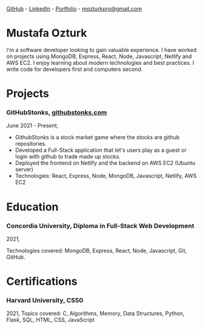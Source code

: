 [GitHub](https://github.com/mustafa-ozturk) -
[LinkedIn](https://www.linkedin.com/in/ozturk-mustafa/) -
[Portfolio](https://mozturk.dev/) -
mozturkpro@gmail.com

# Mustafa Ozturk

I'm a software developer looking to gain valuable experience. I have worked on projects using MongoDB, Express, React, Node, Javascript, Netlify and AWS EC2. I enjoy learning about modern technologies and best practices. I write code for developers first and computers second.

# Projects

### GitHubStonks, [githubstonks.com](https://githubstonks.com/)

June 2021 - Present,

-   GithubStonks is a stock market game where the stocks are github repositories.
-   Developed a Full-Stack application that let's users play as a guest or login with github to trade made up stocks.
-   Deployed the frontend on Netlify and the backend on AWS EC2 (Ubuntu server)
-   Technologies: React, Express, Node, MongoDB, Javascript, Netlify, AWS EC2

# Education

### Concordia University, Diploma in Full-Stack Web Development

2021,

Technologies covered: MongoDB, Express, React, Node, Javascript, Git, GitHub.

# Certifications

### Harvard University, CS50

2021,
Topics covered: C, Algorithms, Memory, Data Structures, Python, Flask, SQL, HTML, CSS, JavaScript
